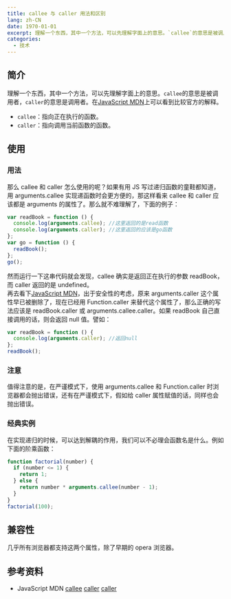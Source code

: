 ```yaml
---
title: callee 与 caller 用法和区别
lang: zh-CN
date: 1970-01-01
excerpt: 理解一个东西，其中一个方法，可以先理解字面上的意思。`callee`的意思是被调用者，`caller`的意思是调用者。
categories:
  - 技术
---
```


## 简介

理解一个东西，其中一个方法，可以先理解字面上的意思。`callee`的意思是被调用者，`caller`的意思是调用者。在[JavaScript MDN](https://developer.mozilla.org/en-US/docs/Web/JavaScript/Reference)上可以看到比较官方的解释。

- `callee`：指向正在执行的函数。
- `caller`：指向调用当前函数的函数。

## 使用

### 用法

那么 callee 和 caller 怎么使用的呢？<!-- more -->如果有用 JS 写过递归函数的童鞋都知道，用 arguments.callee 实现递函数时会更方便的，那这样看来 callee 和 caller 应该都是 arguments 的属性了。那么就不难理解了，下面的例子：

```javascript
var readBook = function () {
  console.log(arguments.callee); //这里返回的是read函数
  console.log(arguments.caller); //这里返回的应该是go函数
};
var go = function () {
  readBook();
};
go();
```

然而运行一下这串代码就会发现，callee 确实是返回正在执行的参数 readBook，而 caller 返回的是 undefined。  
再去看下[JavaScript MDN](https://developer.mozilla.org/en-US/docs/Web/JavaScript/Reference)，出于安全性的考虑，原来 arguments.caller 这个属性早已被删除了，现在已经用 Function.caller 来替代这个属性了，那么正确的写法应该是 readBook.caller 或 arguments.callee.caller。如果 readBook 自己直接调用的话，则会返回 null 值。譬如：

```javascript
var readBook = function () {
  console.log(arguments.caller); //返回null
};
readBook();
```

### 注意

值得注意的是，在严谨模式下，使用 arguments.callee 和 Function.caller 时浏览器都会抛出错误，还有在严谨模式下，假如给 caller 属性赋值的话，同样也会抛出错误。

### 经典实例

在实现递归的时候，可以达到解耦的作用，我们可以不必理会函数名是什么。例如下面的阶乘函数：

```javascript
function factorial(number) {
  if (number <= 1) {
    return 1;
  } else {
    return number * arguments.callee(number - 1);
  }
}
factorial(100);
```

## 兼容性

几乎所有浏览器都支持这两个属性，除了早期的 opera 浏览器。

## 参考资料

- JavaScript MDN [callee](https://developer.mozilla.org/en-US/docs/Web/JavaScript/Reference/Functions/arguments/callee) [caller](https://developer.mozilla.org/en-US/docs/Web/JavaScript/Reference/Functions/arguments/caller) [caller](https://developer.mozilla.org/en-US/docs/Web/JavaScript/Reference/Global_Objects/Function/caller)
